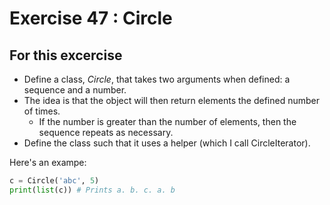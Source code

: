 # Exercise 47 : Circle

## For this excercise

* Define a class, _Circle_, that takes two arguments when defined: a sequence and a number.
* The idea is that the object will then return elements the defined number of times.
    * If the number is greater than the number of elements, then the sequence repeats as necessary.
* Define the class such that it uses a helper (which I call CircleIterator).

Here's an exampe:

```python
c = Circle('abc', 5)
print(list(c)) # Prints a. b. c. a. b
```



 